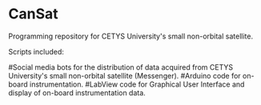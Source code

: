 # CanSat
Programming repository for CETYS University's small non-orbital satellite.

Scripts included:

#Social media bots for the distribution of data acquired from CETYS University's small non-orbital satellite (Messenger).
#Arduino code for on-board instrumentation.
#LabView code for Graphical User Interface and display of on-board instrumentation data.
